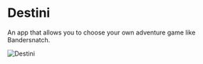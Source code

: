 # Destini

An app that allows you to choose your own adventure game like Bandersnatch.

![Destini](https://user-images.githubusercontent.com/50670255/69896967-40c24000-1313-11ea-9ada-22070d2014fd.gif)
